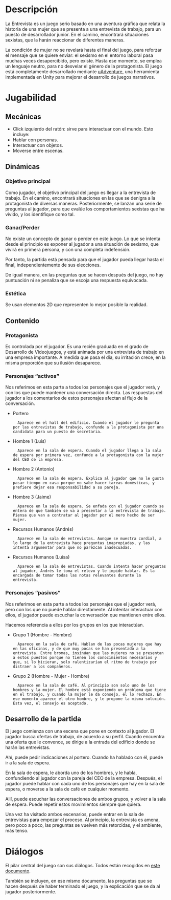 # Descripción

La Entrevista es un juego serio basado en una aventura gráfica que relata la historia de una mujer que se presenta a una entrevista de trabajo, para un puesto de desarrollador junior. En el camino, encontrará situaciones sexistas, que la harán reaccionar de diferentes maneras.

La condición de mujer no se revelará hasta el final del juego, para reforzar el mensaje que se quiere enviar: el sexismo en el entorno laboral pasa muchas veces desapercibido, pero existe. Hasta ese momento, se emplea un lenguaje neutro, para no desvelar el género de la protagonista.
El juego está completamente desarrollado mediante [uAdventure](https://github.com/e-ucm/uAdventure/releases), una herramienta implementada en Unity para mejorar el desarrollo de juegos narrativos. 

# Jugabilidad
## Mecánicas
* Click izquierdo del ratón: sirve para interactuar con el mundo. Esto incluye:
* Hablar con personas.
* Interactuar con objetos.
* Moverse entre escenas.

## Dinámicas

### Objetivo principal
Como jugador, el objetivo principal del juego es llegar a la entrevista de trabajo. En el camino, encontrará situaciones en las que se denigra a la protagonista de diversas maneras.
Posteriormente, se lanzan una serie de preguntas al jugador, para que evalúe los comportamientos sexistas que ha vivido, y los identifique como tal.

### Ganar/Perder
No existe un concepto de ganar o perder en este juego. Lo que se intenta desde el principio es exponer al jugador a una situación de sexismo, que vivirá en primera persona, y con una completa indefensión.

Por tanto, la partida está pensada para que el jugador pueda llegar hasta el final, independientemente de sus elecciones.

De igual manera, en las preguntas que se hacen después del juego, no hay puntuación ni se penaliza que se escoja una respuesta equivocada. 
### Estética
Se usan elementos 2D que representen lo mejor posible la realidad.

## Contenido

### Protagonista
Es controlada por el jugador. Es una recién graduada en el grado de Desarrollo de Videojuegos, y está animada por una entrevista de trabajo en una empresa importante. A medida que pasa el día, su irritación crece, en la misma proporción que su ilusión desaparece.

### Personajes “activos”

Nos referimos en esta parte a todos los personajes que el jugador verá, y con los que puede mantener una conversación directa. Las respuestas del jugador a los comentarios de estos personajes afectan al flujo de la conversación.

* Portero

		Aparece en el hall del edificio. Cuando el jugador le pregunta por las entrevistas de trabajo, confunde a la protagonista por una candidata para un puesto de secretaria. 

* Hombre 1 (Luis)

		Aparece en la sala de espera. Cuando el jugador llega a la sala de espera por primera vez, confunde a la protagonista con la mujer del CEO de la empresa.

* Hombre 2 (Antonio)

		Aparece en la sala de espera. Explica al jugador que no le gusta pasar tiempo en casa porque no sabe hacer tareas domésticas, y prefiere dejar esa responsabilidad a su pareja.

* Hombre 3 (Jaime) 

		Aparece en la sala de espera. Se enfada con el jugador cuando se entera de que también se va a presentar a la entrevista de trabajo. Piensa que van a contratar al jugador por el mero hecho de ser mujer.

* Recursos Humanos (Andrés)

		Aparece en la sala de entrevistas. Aunque se muestra cordial, a lo largo de la entrevista hace preguntas inapropiadas, y las intenta argumentar para que no parezcan inadecuadas.

* Recursos Humanos (Luisa)

		Aparece en la sala de entrevistas. Cuando intenta hacer preguntas al jugador, Andrés le toma el relevo y le impide hablar. Es la encargada de tomar todas las notas relevantes durante la entrevista. 

### Personajes “pasivos”

Nos referimos en esta parte a todos los personajes que el jugador verá, pero con los que no puede hablar directamente. Al intentar interactuar con ellos, el jugador puede escuchar la conversación que mantienen entre ellos. 

Hacemos referencia a ellos por los grupos en los que interactúan.

* Grupo 1 (Hombre - Hombre)

		Aparece en la sala de café. Hablan de las pocas mujeres que hay en las oficinas, y de que muy pocas se han presentado a la entrevista. Entre bromas, insinúan que las mujeres no se presentan a estos puestos porque no tienen los conocimientos necesarios y que, si lo hicieran, solo ralentizarían el ritmo de trabajo por distraer a los compañeros.

* Grupo 2 (Hombre - Mujer - Hombre)

		Aparece en la sala de café. Al principio son solo uno de los hombres y la mujer. El hombre está exponiendo un problema que tiene en el trabajo, y cuando la mujer le da consejo, él lo rechaza. En ese momento aparece el otro hombre, y le propone la misma solución. Esta vez, el consejo es aceptado.

## Desarrollo de la partida

El juego comienza con una escena que pone en contexto al jugador. El jugador busca ofertas de trabajo, de acuerdo a su perfil. Cuando encuentra una oferta que le convence, se dirige a la entrada del edificio donde se harán las entrevistas.

Ahí, puede pedir indicaciones al portero. Cuando ha hablado con él, puede ir a la sala de espera.

En la sala de espera, le aborda uno de los hombres, y le habla, confundiendo al jugador con la pareja del CEO de la empresa. Después, el jugador puede hablar con cada uno de los personajes que hay en la sala de espera, o moverse a la sala de café en cualquier momento.

Allí, puede escuchar las conversaciones de ambos grupos, y volver a la sala de espera. Puede repetir estos movimientos siempre que quiera.

Una vez ha visitado ambos escenarios, puede entrar en la sala de entrevistas para empezar el proceso. Al principio, la entrevista es amena, pero poco a poco, las preguntas se vuelven más retorcidas, y el ambiente, más tenso.

# Diálogos

El pilar central del juego son sus diálogos. Todos están recogidos en [este documento](https://drive.google.com/file/d/1nto5wUZqxVPlPrgt6VTULZZMo-6Teof-/view?usp=sharing).

También se incluyen, en ese mismo documento, las preguntas que se hacen después de haber terminado el juego, y la explicación que se da al jugador posteriormente.
